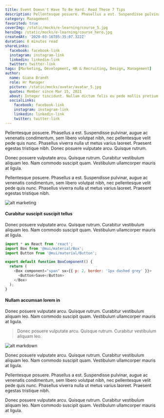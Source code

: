 ```yaml
---
title: Event Doesn't Have To Be Hard. Read These 7 Tips
description: Pellentesque posuere. Phasellus a est. Suspendisse pulvinar, augue ac venenatis condimentum, sem libero volutpat nibh, nec pellentesque velit pede quis nunc.
category: Management
favorited: true
coverImg: /static/mocks/e-learning/course_5.jpg
heroImg: /static/mocks/e-learning/course_hero.jpg
createdAt: '2020-03-16T05:35:07.322Z'
duration: 8 minutes read
shareLinks:
  facebook: facebook-link
  instagram: instagram-link
  linkedin: linkedin-link
  twitter: twitter-link
tags: [Marketing, Development, HR & Recruiting, Design, Management]
author:
  name: Giana Brandt
  role: Hr Manager
  picture: /static/mocks/avatar/avatar_5.jpg
  quotes: Member since Mar 15, 2021
  about: Integer tincidunt. Nullam dictum felis eu pede mollis pretium. Maecenas ullamcorper, dui et placerat feugiat, eros pede varius nisi, condimentum viverra felis nunc et lorem.
  socialLinks:
    facebook: facebook-link
    instagram: instagram-link
    linkedin: linkedin-link
    twitter: twitter-link
---
```


Pellentesque posuere. Phasellus a est. Suspendisse pulvinar, augue ac venenatis condimentum, sem libero volutpat nibh, nec pellentesque velit pede quis nunc. Phasellus viverra nulla ut metus varius laoreet. Praesent egestas tristique nibh. Donec posuere vulputate arcu. Quisque rutrum.

Donec posuere vulputate arcu. Quisque rutrum. Curabitur vestibulum aliquam leo. Nam commodo suscipit quam. Vestibulum ullamcorper mauris at ligula.

Pellentesque posuere. Phasellus a est. Suspendisse pulvinar, augue ac venenatis condimentum, sem libero volutpat nibh, nec pellentesque velit pede quis nunc. Phasellus viverra nulla ut metus varius laoreet. Praesent egestas tristique nibh.

![alt marketing](/static/mocks/e-learning/course_8.jpg)

#### Curabitur suscipit suscipit tellus

Donec posuere vulputate arcu. Quisque rutrum. Curabitur vestibulum aliquam leo. Nam commodo suscipit quam. Vestibulum ullamcorper mauris at ligula.

```js
import * as React from 'react';
import Box from '@mui/material/Box';
import Button from '@mui/material/Button';

export default function BoxComponent() {
  return (
    <Box component="span" sx={{ p: 2, border: '1px dashed grey' }}>
      <Button>Save</Button>
    </Box>
  );
}
```

#### Nullam accumsan lorem in

Donec posuere vulputate arcu. Quisque rutrum. Curabitur vestibulum aliquam leo. Nam commodo suscipit quam. Vestibulum ullamcorper mauris at ligula.

> Donec posuere vulputate arcu. Quisque rutrum. Curabitur vestibulum aliquam leo.

![alt markdown](/static/mocks/e-learning/course_9.jpg)

Donec posuere vulputate arcu. Quisque rutrum. Curabitur vestibulum aliquam leo. Nam commodo suscipit quam. Vestibulum ullamcorper mauris at ligula.

Pellentesque posuere. Phasellus a est. Suspendisse pulvinar, augue ac venenatis condimentum, sem libero volutpat nibh, nec pellentesque velit pede quis nunc. Phasellus viverra nulla ut metus varius laoreet. Praesent egestas tristique nibh.

Donec posuere vulputate arcu. Quisque rutrum. Curabitur vestibulum aliquam leo. Nam commodo suscipit quam. Vestibulum ullamcorper mauris at ligula.
